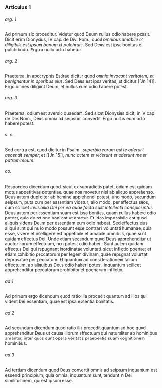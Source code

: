 ### Articulus 1

###### arg. 1
Ad primum sic proceditur. Videtur quod Deum nullus odio habere possit. Dicit enim Dionysius, IV cap. de Div. Nom., quod *omnibus amabile et diligibile est ipsum bonum et pulchrum*. Sed Deus est ipsa bonitas et pulchritudo. Ergo a nullo odio habetur.

###### arg. 2
Praeterea, in apocryphis Esdrae dicitur quod *omnia invocant veritatem, et benignantur in operibus eius*. Sed Deus est ipsa veritas, ut dicitur [[Jn 14]]. Ergo omnes diligunt Deum, et nullus eum odio habere potest.

###### arg. 3
Praeterea, odium est aversio quaedam. Sed sicut Dionysius dicit, in IV cap. de Div. Nom., Deus omnia ad seipsum convertit. Ergo nullus eum odio habere potest.

###### s. c.
Sed contra est, quod dicitur in Psalm., *superbia eorum qui te oderunt ascendit semper*; et [[Jn 15]], *nunc autem et viderunt et oderunt me et patrem meum*.

###### co.
Respondeo dicendum quod, sicut ex supradictis patet, odium est quidam motus appetitivae potentiae, quae non movetur nisi ab aliquo apprehenso. Deus autem dupliciter ab homine apprehendi potest, uno modo, secundum seipsum, puta cum per essentiam videtur; alio modo, per effectus suos, cum scilicet *invisibilia Dei per ea quae facta sunt intellecta conspiciuntur*. Deus autem per essentiam suam est ipsa bonitas, quam nullus habere odio potest, quia de ratione boni est ut ametur. Et ideo impossibile est quod aliquis videns Deum per essentiam eum odio habeat. Sed effectus eius aliqui sunt qui nullo modo possunt esse contrarii voluntati humanae, quia esse, vivere et intelligere est appetibile et amabile omnibus, quae sunt quidam effectus Dei. Unde etiam secundum quod Deus apprehenditur ut auctor horum effectuum, non potest odio haberi. Sunt autem quidam effectus Dei qui repugnant inordinatae voluntati, sicut inflictio poenae; et etiam cohibitio peccatorum per legem divinam, quae repugnat voluntati depravatae per peccatum. Et quantum ad considerationem talium effectuum, ab aliquibus Deus odio haberi potest, inquantum scilicet apprehenditur peccatorum prohibitor et poenarum inflictor.

###### ad 1
Ad primum ergo dicendum quod ratio illa procedit quantum ad illos qui vident Dei essentiam, quae est ipsa essentia bonitatis.

###### ad 2
Ad secundum dicendum quod ratio illa procedit quantum ad hoc quod apprehenditur Deus ut causa illorum effectuum qui naturaliter ab hominibus amantur, inter quos sunt opera veritatis praebentis suam cognitionem hominibus.

###### ad 3
Ad tertium dicendum quod Deus convertit omnia ad seipsum inquantum est essendi principium, quia omnia, inquantum sunt, tendunt in Dei similitudinem, qui est ipsum esse.

